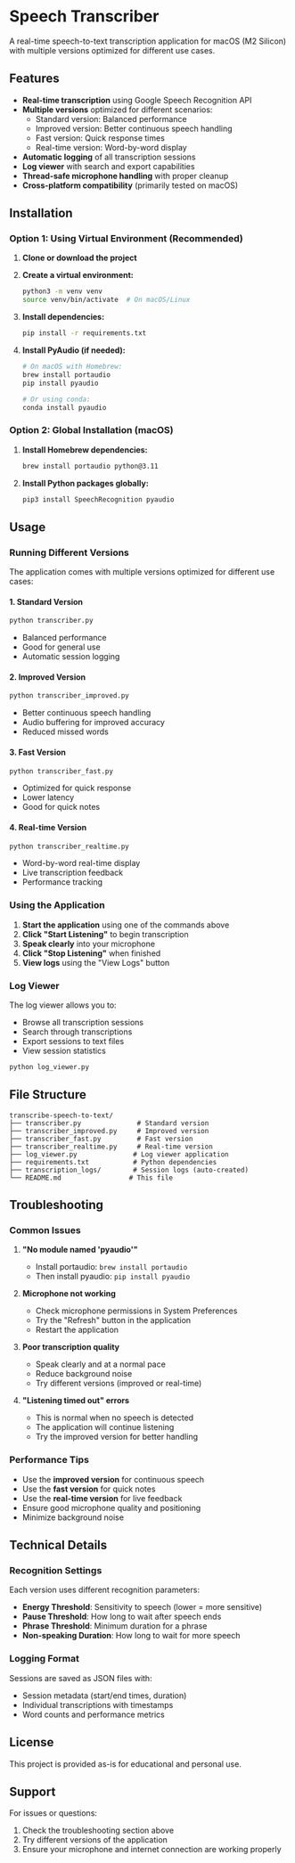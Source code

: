 # Speech Transcriber

A real-time speech-to-text transcription application for macOS (M2 Silicon) with multiple versions optimized for different use cases.

## Features

- **Real-time transcription** using Google Speech Recognition API
- **Multiple versions** optimized for different scenarios:
  - Standard version: Balanced performance
  - Improved version: Better continuous speech handling
  - Fast version: Quick response times
  - Real-time version: Word-by-word display
- **Automatic logging** of all transcription sessions
- **Log viewer** with search and export capabilities
- **Thread-safe microphone handling** with proper cleanup
- **Cross-platform compatibility** (primarily tested on macOS)

## Installation

### Option 1: Using Virtual Environment (Recommended)

1. **Clone or download the project**
2. **Create a virtual environment:**
   ```bash
   python3 -m venv venv
   source venv/bin/activate  # On macOS/Linux
   ```

3. **Install dependencies:**
   ```bash
   pip install -r requirements.txt
   ```

4. **Install PyAudio (if needed):**
   ```bash
   # On macOS with Homebrew:
   brew install portaudio
   pip install pyaudio
   
   # Or using conda:
   conda install pyaudio
   ```

### Option 2: Global Installation (macOS)

1. **Install Homebrew dependencies:**
   ```bash
   brew install portaudio python@3.11
   ```

2. **Install Python packages globally:**
   ```bash
   pip3 install SpeechRecognition pyaudio
   ```

## Usage

### Running Different Versions

The application comes with multiple versions optimized for different use cases:

#### 1. Standard Version
```bash
python transcriber.py
```
- Balanced performance
- Good for general use
- Automatic session logging

#### 2. Improved Version
```bash
python transcriber_improved.py
```
- Better continuous speech handling
- Audio buffering for improved accuracy
- Reduced missed words

#### 3. Fast Version
```bash
python transcriber_fast.py
```
- Optimized for quick response
- Lower latency
- Good for quick notes

#### 4. Real-time Version
```bash
python transcriber_realtime.py
```
- Word-by-word real-time display
- Live transcription feedback
- Performance tracking

### Using the Application

1. **Start the application** using one of the commands above
2. **Click "Start Listening"** to begin transcription
3. **Speak clearly** into your microphone
4. **Click "Stop Listening"** when finished
5. **View logs** using the "View Logs" button

### Log Viewer

The log viewer allows you to:
- Browse all transcription sessions
- Search through transcriptions
- Export sessions to text files
- View session statistics

```bash
python log_viewer.py
```

## File Structure

```
transcribe-speech-to-text/
├── transcriber.py              # Standard version
├── transcriber_improved.py     # Improved version
├── transcriber_fast.py         # Fast version
├── transcriber_realtime.py     # Real-time version
├── log_viewer.py              # Log viewer application
├── requirements.txt           # Python dependencies
├── transcription_logs/        # Session logs (auto-created)
└── README.md                 # This file
```

## Troubleshooting

### Common Issues

1. **"No module named 'pyaudio'"**
   - Install portaudio: `brew install portaudio`
   - Then install pyaudio: `pip install pyaudio`

2. **Microphone not working**
   - Check microphone permissions in System Preferences
   - Try the "Refresh" button in the application
   - Restart the application

3. **Poor transcription quality**
   - Speak clearly and at a normal pace
   - Reduce background noise
   - Try different versions (improved or real-time)

4. **"Listening timed out" errors**
   - This is normal when no speech is detected
   - The application will continue listening
   - Try the improved version for better handling

### Performance Tips

- Use the **improved version** for continuous speech
- Use the **fast version** for quick notes
- Use the **real-time version** for live feedback
- Ensure good microphone quality and positioning
- Minimize background noise

## Technical Details

### Recognition Settings

Each version uses different recognition parameters:

- **Energy Threshold**: Sensitivity to speech (lower = more sensitive)
- **Pause Threshold**: How long to wait after speech ends
- **Phrase Threshold**: Minimum duration for a phrase
- **Non-speaking Duration**: How long to wait for more speech

### Logging Format

Sessions are saved as JSON files with:
- Session metadata (start/end times, duration)
- Individual transcriptions with timestamps
- Word counts and performance metrics

## License

This project is provided as-is for educational and personal use.

## Support

For issues or questions:
1. Check the troubleshooting section above
2. Try different versions of the application
3. Ensure your microphone and internet connection are working properly 